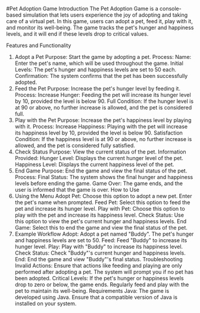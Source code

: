 #Pet Adoption Game
Introduction
The Pet Adoption Game is a console-based simulation that lets users experience the joy of adopting and taking care of a virtual pet. In this game, users can adopt a pet, feed it, play with it, and monitor its well-being. The game tracks the pet's hunger and happiness levels, and it will end if these levels drop to critical values.

Features and Functionality
1. Adopt a Pet
Purpose: Start the game by adopting a pet.
Process:
Name: Enter the pet's name, which will be used throughout the game.
Initial Levels: The pet's hunger and happiness levels are set to 50 each.
Confirmation: The system confirms that the pet has been successfully adopted.
2. Feed the Pet
Purpose: Increase the pet's hunger level by feeding it.
Process:
Increase Hunger: Feeding the pet will increase its hunger level by 10, provided the level is below 90.
Full Condition: If the hunger level is at 90 or above, no further increase is allowed, and the pet is considered full.
3. Play with the Pet
Purpose: Increase the pet's happiness level by playing with it.
Process:
Increase Happiness: Playing with the pet will increase its happiness level by 10, provided the level is below 90.
Satisfaction Condition: If the happiness level is at 90 or above, no further increase is allowed, and the pet is considered fully satisfied.
4. Check Status
Purpose: View the current status of the pet.
Information Provided:
Hunger Level: Displays the current hunger level of the pet.
Happiness Level: Displays the current happiness level of the pet.
5. End Game
Purpose: End the game and view the final status of the pet.
Process:
Final Status: The system shows the final hunger and happiness levels before ending the game.
Game Over: The game ends, and the user is informed that the game is over.
How to Use
1. Using the Menu
Adopt Pet: Choose this option to adopt a new pet. Enter the pet's name when prompted.
Feed Pet: Select this option to feed the pet and increase its hunger level.
Play with Pet: Choose this option to play with the pet and increase its happiness level.
Check Status: Use this option to view the pet's current hunger and happiness levels.
End Game: Select this to end the game and view the final status of the pet.
2. Example Workflow
Adopt: Adopt a pet named "Buddy". The pet's hunger and happiness levels are set to 50.
Feed: Feed "Buddy" to increase its hunger level.
Play: Play with "Buddy" to increase its happiness level.
Check Status: Check "Buddy"'s current hunger and happiness levels.
End: End the game and view "Buddy"'s final status.
Troubleshooting
Invalid Actions: Ensure that actions like feeding and playing are only performed after adopting a pet. The system will prompt you if no pet has been adopted.
Critical Levels: If the pet's hunger or happiness levels drop to zero or below, the game ends. Regularly feed and play with the pet to maintain its well-being.
Requirements
Java: The game is developed using Java. Ensure that a compatible version of Java is installed on your system.

